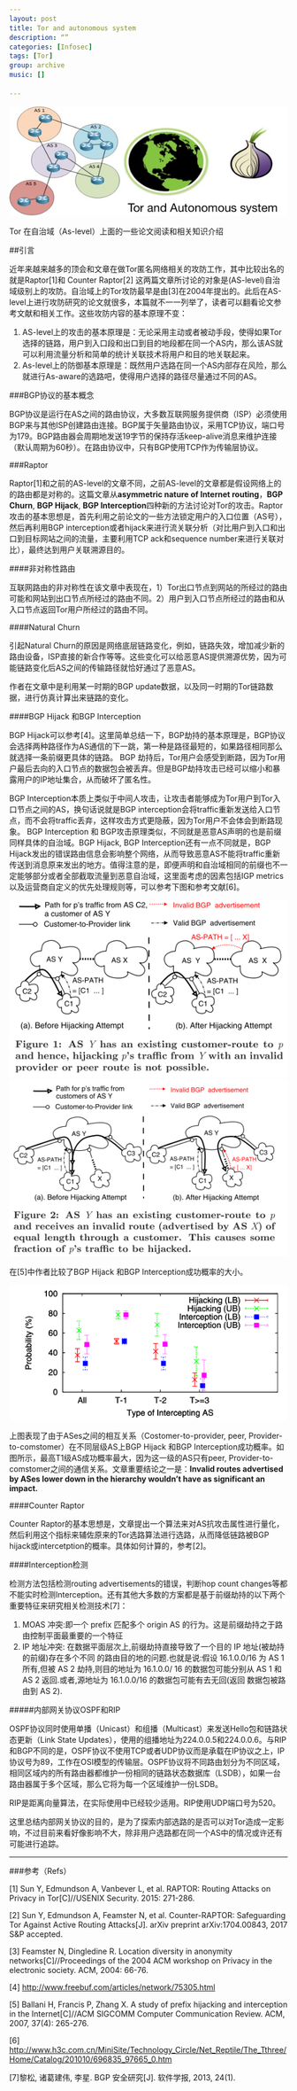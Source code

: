 ```yaml
---
layout: post
title: Tor and autonomous system
description: “”
categories: [Infosec]
tags: [Tor]
group: archive
music: []

---
```


![image](/assets/images/TorAs.jpg)

Tor 在自治域（As-level）上面的一些论文阅读和相关知识介绍

<!-- more -->

##引言

近年来越来越多的顶会和文章在做Tor匿名网络相关的攻防工作，其中比较出名的就是Raptor[1]和 Counter Raptor[2]
这两篇文章所讨论的对象是(AS-level)自治域级别上的攻防。自治域上的Tor攻防最早是由[3]在2004年提出的。此后在AS-level上进行攻防研究的论文就很多，本篇就不一一列举了，读者可以翻看论文参考文献和相关工作。这些攻防内容的基本原理不变：

1. AS-level上的攻击的基本原理是：无论采用主动或者被动手段，使得如果Tor选择的链路，用户到入口段和出口到目的地段都在同一个AS内，那么该AS就可以利用流量分析和简单的统计关联技术将用户和目的地关联起来。
2. As-level上的防御基本原理是：既然用户选路在同一个AS内部存在风险，那么就进行As-aware的选路吧，使得用户选择的路径尽量通过不同的AS。 

###BGP协议的基本概念


BGP协议是运行在AS之间的路由协议，大多数互联网服务提供商（ISP）必须使用BGP来与其他ISP创建路由连接。BGP属于矢量路由协议，采用TCP协议，端口号为179。BGP路由器会周期地发送19字节的保持存活keep-alive消息来维护连接（默认周期为60秒）。在路由协议中，只有BGP使用TCP作为传输层协议。

###Raptor

Raptor[1]和之前的AS-level的文章不同，之前AS-level的文章都是假设网络上的的路由都是对称的。这篇文章从**asymmetric nature of Internet routing**，**BGP Churn**, **BGP Hijack**, **BGP Interception**四种新的方法讨论对Tor的攻击。Raptor攻击的基本思想是，首先利用之前论文的一些方法锁定用户的入口位置（AS号），然后再利用BGP interception或者hijack来进行流关联分析（对比用户到入口和出口到目标网站之间的流量，主要利用TCP ack和sequence number来进行关联对比），最终达到用户关联溯源目的。

####非对称性路由

互联网路由的非对称性在该文章中表现在，1）Tor出口节点到网站的所经过的路由可能和网站到出口节点所经过的路由不同。2）用户到入口节点所经过的路由和从入口节点返回Tor用户所经过的路由不同。

####Natural Churn 

引起Natural Churn的原因是网络底层链路变化，例如，链路失效，增加减少新的路由设备，ISP直接的新合作等等。这些变化可以给恶意AS提供溯源优势，因为可能链路变化后AS之间的传输路径就恰好通过了恶意AS。

作者在文章中是利用某一时期的BGP update数据，以及同一时期的Tor链路数据，进行仿真计算出来链路的变化。

####BGP Hijack 和BGP Interception

BGP Hijack可以参考[4]。这里简单总结一下，BGP劫持的基本原理是，BGP协议会选择两种路径作为AS通信的下一跳，第一种是路径最短的，如果路径相同那么就选择一条前缀更具体的链路。 BGP 劫持后，Tor用户会感受到断路，因为Tor用户最后去向的入口节点的数据包会被丢弃。但是BGP劫持攻击已经可以缩小和暴露用户的IP地址集合，从而破坏了匿名性。

BGP Interception本质上类似于中间人攻击，让攻击者能够成为Tor用户到Tor入口节点之间的AS，换句话说就是BGP interception会将traffic重新发送给入口节点，而不会将traffic丢弃，这样攻击方式更隐蔽，因为Tor用户不会体会到断路现象。 BGP Interception 和 BGP攻击原理类似，不同就是恶意AS声明的也是前缀同样具体的自治域。BGP Hijack, BGP Interception还有一点不同就是，BGP Hijack发出的错误路由信息会影响整个网络，从而导致恶意AS不能将traffic重新传送到消息原来发出的地方。值得注意的是，即便声明和自治域相同的前缀也不一定能够部分或者全部截取流量到恶意自治域，这里面考虑的因素包括IGP metrics以及运营商自定义的优先处理规则等，可以参考下图和参考文献[6]。

![image](/assets/images/bgpfail.png)
![image](/assets/images/fraction.png)

在[5]中作者比较了BGP Hijack 和BGP Interception成功概率的大小。

![image](/assets/images/bgphi.png)

上图表现了由于ASes之间的相互关系（Costomer-to-provider, peer, Provider-to-comstomer）在不同层级AS上BGP Hijack 和BGP Interception成功概率。如图所示，最高T1级AS成功概率最大，因为这一级的AS只有peer, Provider-to-comstomer之间的通信关系。文章重要结论之一是：**Invalid routes advertised by ASes lower down in the hierarchy wouldn’t have as significant an impact.** 

####Counter Raptor

Counter Raptor的基本思想是，文章提出一个算法来对AS抗攻击属性进行量化，然后利用这个指标来辅佐原来的Tor选路算法进行选路，从而降低链路被BGP hijack或intercetption的概率。具体如何计算的，参考[2]。

####Interception检测

检测方法包括检测routing advertisements的错误，判断hop count changes等都不能实时检测Interception。还有其他大多数的方案都是基于前缀劫持的以下两个重要特征来研究相关检测技术[7]：

1. MOAS 冲突:即一个 prefix 匹配多个 origin AS 的行为。这是前缀劫持之于路由控制平面最重要的一个特征
2. IP 地址冲突: 在数据平面层次上,前缀劫持直接导致了一个目的 IP 地址(被劫持的前缀)存在多个不同
的路由目的地的问题.也就是说:假设 16.1.0.0/16 为 AS 1 所有,但被 AS 2 劫持,则目的地址为 16.1.0.0/
16 的数据包可能分别从 AS 1 和 AS 2 返回.或者,源地址为 16.1.0.0/16 的数据包可能有去无回(返回
数据包被路由到 AS 2).
	
#####内部网关协议OSPF和RIP

OSPF协议同时使用单播（Unicast）和组播（Multicast）来发送Hello包和链路状态更新（Link State Updates），使用的组播地址为224.0.0.5和224.0.0.6。与RIP和BGP不同的是，OSPF协议不使用TCP或者UDP协议而是承载在IP协议之上，IP协议号为89，工作在OSI模型的传输层。OSPF协议将不同路由划分为不同区域，相同区域内的所有路由器都维护一份相同的链路状态数据库（LSDB），如果一台路由器属于多个区域，那么它将为每一个区域维护一份LSDB。 

RIP是距离向量算法，在实际使用中已经较少适用。RIP使用UDP端口号为520。

这里总结内部网关协议的目的，是为了探索内部选路的是否可以对Tor造成一定影响，不过目前来看好像影响不大，除非用户选路都在同一个AS中的情况或许还有可能进行追踪。


--------

###参考（Refs）

[1] Sun Y, Edmundson A, Vanbever L, et al. RAPTOR: Routing Attacks on Privacy in Tor[C]//USENIX Security. 2015: 271-286.

[2] Sun Y, Edmundson A, Feamster N, et al. Counter-RAPTOR: Safeguarding Tor Against Active Routing Attacks[J]. arXiv preprint arXiv:1704.00843, 2017 S&P accepted.

[3] Feamster N, Dingledine R. Location diversity in anonymity networks[C]//Proceedings of the 2004 ACM workshop on Privacy in the electronic society. ACM, 2004: 66-76.

[4] http://www.freebuf.com/articles/network/75305.html

[5] Ballani H, Francis P, Zhang X. A study of prefix hijacking and interception in the Internet[C]//ACM SIGCOMM Computer Communication Review. ACM, 2007, 37(4): 265-276.

[6] http://www.h3c.com.cn/MiniSite/Technology_Circle/Net_Reptile/The_Tthree/Home/Catalog/201010/696835_97665_0.htm

[7]黎松, 诸葛建伟, 李星. BGP 安全研究[J]. 软件学报, 2013, 24(1).